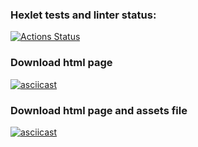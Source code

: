 ### Hexlet tests and linter status:
[![Actions Status](https://github.com/Lodo4ka/frontend-testing-react-project-lvl1/workflows/hexlet-check/badge.svg)](https://github.com/Lodo4ka/frontend-testing-react-project-lvl1/actions)

### Download html page
[![asciicast](https://asciinema.org/a/updRboVNSR1V2QKSUTrQ6jOIn.svg)](https://asciinema.org/a/updRboVNSR1V2QKSUTrQ6jOIn)

### Download html page and assets file
[![asciicast](https://asciinema.org/a/3EMINhObDp30J6VzMSh7Vqtqt.svg)](https://asciinema.org/a/3EMINhObDp30J6VzMSh7Vqtqt)
